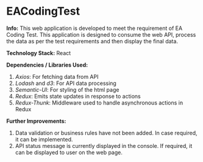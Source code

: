 # EACodingTest

**Info:**
This web application is developed to meet the requirement of EA Coding Test. This application is designed to consume the web API, process the data as per the test requirements and then display the final data.

**Technology Stack:**
React

**Dependencies / Libraries Used:**
1. *Axios*: For fetching data from API
2. *Lodash* and *d3*: For API data processing
3. *Semantic-UI*: For styling of the html page
4. *Redux*: Emits state updates in response to actions
5. *Redux-Thunk*: Middleware used to handle asynchronous actions in Redux

**Further Improvements:**
1. Data validation or business rules have not been added. In case required, it can be implemented.
2. API status message is currently displayed in the console. If required, it can be displayed to user on the web page.